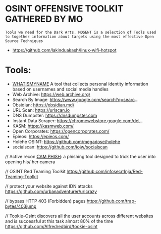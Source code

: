 # OSINT OFFENSIVE TOOLKIT GATHERED BY MO
`Tools we need for the Dark Arts. MOSENT is a selection of Tools used to together information about targets using the most effective Open Source Techniques`
- https://github.com/lakinduakash/linux-wifi-hotspot



# Tools:
- [WHATISMYNAME](https://whatsmyname.app/) A tool that collects personal identity information based on usernames and social media handles
- Web Archive:  https://web.archive.org/
- Search By Image:  https://www.google.com/search?q=searc...
- Obsidian:  https://obsidian.md/
- URL Scan:  https://urlscan.io
- DNS Dumpster:  https://dnsdumpster.com
- Instant Data Scraper:  https://chromewebstore.google.com/det...
- KASM:  https://kasmweb.com/
- Open Corporates:  https://opencorporates.com/
- Epieos:  https://epieos.com/
- Holehe OSINT: https://github.com/megadose/holehe
- socialscan: https://github.com/iojw/socialscan

// Active recon
[CAM PHISH](https://github.com/techchipnet/CamPhish?tab=readme-ov-file): a phishing tool designed to trick the user into opening his/ her camera

// OSINT Red Teaming Toolkit 
https://github.com/infosecn1nja/Red-Teaming-Toolkit

// protect your website against IDN attacks
https://github.com/urbanadventurer/urlcrazy

// bypass HTTP 403 (Forbidden) pages
https://github.com/trap-bytes/403jump

// Tookie-Osint discovers all the user accounts across different websites and is successful at this task almost 80% of the time
https://github.com/Alfredredbird/tookie-osint

